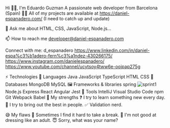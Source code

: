 Hi 👋🏻, I'm Eduardo Guzman
A passionate web developer from Barcelona (Spain)
👨‍💻 All of my projects are available at https://daniel-espanadero.com/ (I need to catch up and update)

💬 Ask me about HTML, CSS, JavaScript, Node.js...

📫 How to reach me developer@daniel-espanadero.com

Connect with me:
d_espanadero https://www.linkedin.com/in/daniel-espa%c3%b1adero-fern%c3%a1ndez-430266175/ https://www.instagram.com/danielespanadero/ https://www.youtube.com/channel/ucytsoy4tww6e-ooipap275g


⚡ Technologies
💬 Languages
Java	JavaScript	TypeScript	HTML	CSS
💾 Databases
MongoDB	MySQL
🖼️ Frameworks & libraries
spring 	![sprint1](https://github.com/eduar0208/eduar0208/assets/98606639/7e7bab82-3227-4d13-a742-f9a2c5e10c3f)
Node.js	Express	React	Angular	Jest
🔧 Tools
IntelliJ	Visual Studio Code	npm	Git	Webpack	Babel
💪 My strengths
❓ I try to learn something new every day.
👥 I try to bring out the best in people.
✅ Validation nerd.

😅 My flaws
🤯 Sometimes I find it hard to take a break.
👕 I'm not good at dressing like an adult.
😇 Sorry, what was your name?

